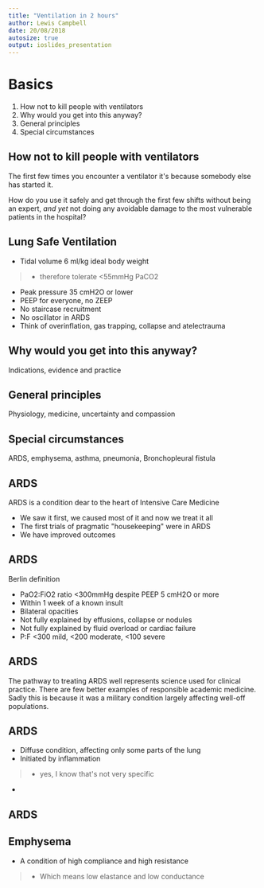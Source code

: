 ```yaml
---
title: "Ventilation in 2 hours"
author: Lewis Campbell
date: 20/08/2018
autosize: true
output: ioslides_presentation
---
```


# Basics
1. How not to kill people with ventilators
2. Why would you get into this anyway?
3. General principles
4. Special circumstances

## How not to kill people with ventilators
The first few times you encounter a ventilator it's because somebody else has started it.

How do you use it safely and get through the first few shifts without being an expert, *and yet* not 
doing any avoidable damage to the most vulnerable patients in the hospital?

## Lung Safe Ventilation
- Tidal volume 6 ml/kg ideal body weight
>- therefore tolerate <55mmHg PaCO2
- Peak pressure 35 cmH2O or lower
- PEEP for everyone, no ZEEP
- No staircase recruitment
- No oscillator in ARDS
- Think of overinflation, gas trapping, collapse and atelectrauma

## Why would you get into this anyway?
Indications, evidence and practice

## General principles
Physiology, medicine, uncertainty and compassion

## Special circumstances
ARDS, emphysema, asthma, pneumonia, Bronchopleural fistula

## ARDS
ARDS is a condition dear to the heart of Intensive Care Medicine

- We saw it first, we caused most of it and now we treat it all
- The first trials of pragmatic "housekeeping" were in ARDS
- We have improved outcomes

## ARDS
Berlin definition

- PaO2:FiO2 ratio <300mmHg despite PEEP 5 cmH2O or more
- Within 1 week of a known insult
- Bilateral opacities
- Not fully explained by effusions, collapse or nodules
- Not fully explained by fluid overload or cardiac failure
- P:F <300 mild, <200 moderate, <100 severe

## ARDS
The pathway to treating ARDS well represents science used for clinical
practice. There are few better examples of responsible academic medicine.
Sadly this is because it was a military condition largely affecting well-off
populations.

## ARDS
- Diffuse condition, affecting only some parts of the lung
- Initiated by inflammation
>- yes, I know that's not very specific
- 

## ARDS



## Emphysema
- A condition of high compliance and high resistance
>- Which means low elastance and low conductance
